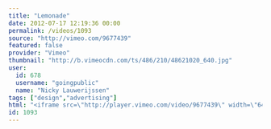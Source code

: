 ```yaml
---
title: "Lemonade"
date: 2012-07-17 12:19:36 00:00
permalink: /videos/1093
source: "http://vimeo.com/9677439"
featured: false
provider: "Vimeo"
thumbnail: "http://b.vimeocdn.com/ts/486/210/48621020_640.jpg"
user:
  id: 678
  username: "goingpublic"
  name: "Nicky Lauwerijssen"
tags: ["design","advertising"]
html: "<iframe src=\"http://player.vimeo.com/video/9677439\" width=\"640\" height=\"360\" frameborder=\"0\" webkitAllowFullScreen mozallowfullscreen allowFullScreen></iframe>"
id: 1093
---
```


